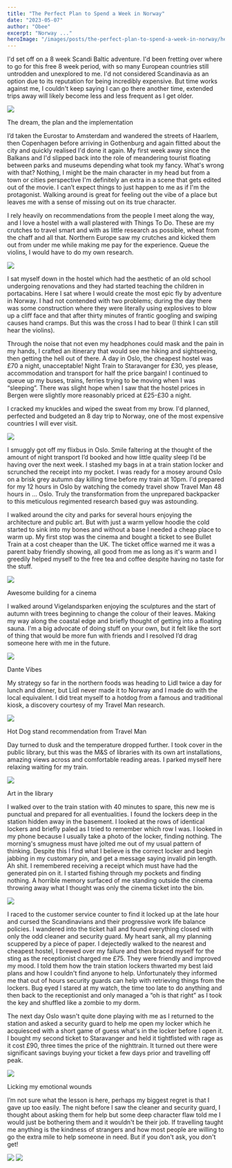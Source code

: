 ```yaml
---
title: "The Perfect Plan to Spend a Week in Norway"
date: "2023-05-07"
author: "Obee"
excerpt: "Norway ..."
heroImage: "/images/posts/the-perfect-plan-to-spend-a-week-in-norway/hero.jpg"
---
```


I'd set off on a 8 week Scandi Baltic adventure. I'd been fretting over where to go for this free 8 week period, with so many European countries still untrodden and unexplored to me. I'd not considered Scandinavia as an option due to its reputation for being incredibly expensive. But time works against me, I couldn't keep saying I can go there another time, extended trips away will likely become less and less frequent as I get older.

![ ](https://cdn.sanity.io/images/ho3u0oh3/production/c9c90e3749a9d3248a3d2745932b672222b384bc-1024x771.jpg?w=3840&fit=max&auto=format)

The dream, the plan and the implementation

I’d taken the Eurostar to Amsterdam and wandered the streets of Haarlem, then Copenhagen before arriving in Gothenburg and again flitted about the city and quickly realised I'd done it again. My first week away since the Balkans and I'd slipped back into the role of meandering tourist floating between parks and museums depending what took my fancy. What's wrong with that? Nothing, I might be the main character in my head but from a town or cities perspective I'm definitely an extra in a scene that gets edited out of the movie. I can’t expect things to just happen to me as if I'm the protagonist. Walking around is great for feeling out the vibe of a place but leaves me with a sense of missing out on its true character.

I rely heavily on recommendations from the people I meet along the way, and I love a hostel with a wall plastered with Things To Do. These are my crutches to travel smart and with as little research as possible, wheat from the chaff and all that. Northern Europe saw my crutches and kicked them out from under me while making me pay for the experience. Queue the violins, I would have to do my own research.

![ ](https://cdn.sanity.io/images/ho3u0oh3/production/169490968ee083c8579afebf571f3fa0d361c24c-850x640.jpg?w=3840&fit=max&auto=format)

I sat myself down in the hostel which had the aesthetic of an old school undergoing renovations and they had started teaching the children in portacabins. Here I sat where I would create the most epic fly by adventure in Norway. I had not contended with two problems; during the day there was some construction where they were literally using explosives to blow up a cliff face and that after thirty minutes of frantic googling and swiping causes hand cramps. But this was the cross I had to bear (I think I can still hear the violins).

Through the noise that not even my headphones could mask and the pain in my hands, I crafted an itinerary that would see me hiking and sightseeing, then getting the hell out of there. A day in Oslo, the cheapest hostel was £70 a night, unacceptable! Night Train to Staravanger for £30, yes please, accommodation and transport for half the price bargain! I continued to queue up my buses, trains, ferries trying to be moving when I was “sleeping”. There was slight hope when I saw that the hostel prices in Bergen were slightly more reasonably priced at £25-£30 a night.

I cracked my knuckles and wiped the sweat from my brow. I'd planned, perfected and budgeted an 8 day trip to Norway, one of the most expensive countries I will ever visit.

![ ](https://cdn.sanity.io/images/ho3u0oh3/production/c0335c98772c382811826e95c8c2b8f45edcbb28-950x715.jpg?w=3840&fit=max&auto=format)

I smuggly got off my flixbus in Oslo. Smile faltering at the thought of the amount of night transport I’d booked and how little quality sleep I’d be having over the next week. I stashed my bags in at a train station locker and scrunched the receipt into my pocket. I was ready for a mosey around Oslo on a brisk grey autumn day killing time before my train at 10pm. I'd prepared for my 12 hours in Oslo by watching the comedy travel show Travel Man 48 hours in … Oslo. Truly the transformation from the unprepared backpacker to this meticulous regimented research based guy was astounding.

I walked around the city and parks for several hours enjoying the architecture and public art. But with just a warm yellow hoodie the cold started to sink into my bones and without a base I needed a cheap place to warm up. My first stop was the cinema and bought a ticket to see Bullet Train at a cost cheaper than the UK. The ticket office warned me it was a parent baby friendly showing, all good from me as long as it's warm and I greedily helped myself to the free tea and coffee despite having no taste for the stuff.

![ ](https://cdn.sanity.io/images/ho3u0oh3/production/6a7d48eb1e6473f18e64e431d69ab2efe2e944a5-1024x771.jpg?w=3840&fit=max&auto=format)

Awesome building for a cinema

I walked around Vigelandsparken enjoying the sculptures and the start of autumn with trees beginning to change the colour of their leaves. Making my way along the coastal edge and briefly thought of getting into a floating sauna. I'm a big advocate of doing stuff on your own, but it felt like the sort of thing that would be more fun with friends and I resolved I’d drag someone here with me in the future.

![ ](https://cdn.sanity.io/images/ho3u0oh3/production/ddd7a768ca880c2f3fd523b631b478a93b88d8d8-1200x904.jpg?w=3840&fit=max&auto=format)

Dante Vibes

My strategy so far in the northern foods was heading to Lidl twice a day for lunch and dinner, but Lidl never made it to Norway and I made do with the local equivalent. I did treat myself to a hotdog from a famous and traditional kiosk, a discovery courtesy of my Travel Man research.

![ ](https://cdn.sanity.io/images/ho3u0oh3/production/7c2e0cc794cb2225e0f863b3a0945bd0edb6ccf7-817x615.jpg?w=3840&fit=max&auto=format)

Hot Dog stand recommendation from Travel Man

Day turned to dusk and the temperature dropped further. I took cover in the public library, but this was the M&S of libraries with its own art installations, amazing views across and comfortable reading areas. I parked myself here relaxing waiting for my train.

![ ](https://cdn.sanity.io/images/ho3u0oh3/production/b9bef66aa2e1746fdd7b4cb6eba9e5d82e82b67e-1100x828.jpg?w=3840&fit=max&auto=format)

Art in the library

I walked over to the train station with 40 minutes to spare, this new me is punctual and prepared for all eventualities. I found the lockers deep in the station hidden away in the basement. I looked at the rows of identical lockers and briefly paled as I tried to remember which row I was. I looked in my phone because I usually take a photo of the locker, finding nothing. The morning's smugness must have jolted me out of my usual pattern of thinking. Despite this I find what I believe is the correct locker and begin jabbing in my customary pin, and get a message saying invalid pin length. Ah shit. I remembered receiving a receipt which must have had the generated pin on it. I started fishing through my pockets and finding nothing. A horrible memory surfaced of me standing outside the cinema throwing away what I thought was only the cinema ticket into the bin.

![ ](https://cdn.sanity.io/images/ho3u0oh3/production/b2d2392cc770c8c0387eac0022fc9d9315f36789-1020x768.jpg?w=3840&fit=max&auto=format)

I raced to the customer service counter to find it locked up at the late hour and cursed the Scandinavians and their progressive work life balance policies. I wandered into the ticket hall and found everything closed with only the odd cleaner and security guard. My heart sank, all my planning scuppered by a piece of paper. I dejectedly walked to the nearest and cheapest hostel, I brewed over my failure and then braced myself for the sting as the receptionist charged me £75. They were friendly and improved my mood. I told them how the train station lockers thwarted my best laid plans and how I couldn't find anyone to help. Unfortunately they informed me that out of hours security guards can help with retrieving things from the lockers. Bug eyed I stared at my watch, the time too late to do anything and then back to the receptionist and only managed a “oh is that right” as I took the key and shuffled like a zombie to my dorm.

The next day Oslo wasn't quite done playing with me as I returned to the station and asked a security guard to help me open my locker which he acquiesced with a short game of guess what's in the locker before I open it. I bought my second ticket to Staravanger and held it tightfisted with rage as it cost £90, three times the price of the nighttrain. It turned out there were significant savings buying your ticket a few days prior and travelling off peak.

![ ](https://cdn.sanity.io/images/ho3u0oh3/production/a209e5944fa22ef4e7ec1b08fe5fb2f16d72f743-850x640.jpg?w=3840&fit=max&auto=format)

Licking my emotional wounds

I’m not sure what the lesson is here, perhaps my biggest regret is that I gave up too easily. The night before I saw the cleaner and security guard, I thought about asking them for help but some deep character flaw told me I would just be bothering them and it wouldn't be their job. If travelling taught me anything is the kindness of strangers and how most people are willing to go the extra mile to help someone in need. But if you don't ask, you don't get!

<div class="image-grid">

![ ](https://cdn.sanity.io/images/ho3u0oh3/production/cbca4bb3768a0eac63b6b2c348501c904c05d140-678x900.jpg?w=3840&fit=max&auto=format)
![ ](/images/posts/the-perfect-plan-to-spend-a-week-in-norway/library-art.jpg)

</div>
